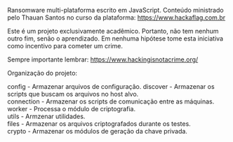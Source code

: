 Ransomware multi-plataforma escrito em JavaScript.
Conteúdo ministrado pelo Thauan Santos no curso da plataforma:  https://www.hackaflag.com.br

Este é um projeto exclusivamente acadêmico. Portanto, não tem nenhum outro fim, senão o aprendizado.
Em nenhuma hipótese tome esta iniciativa como incentivo para cometer um crime.

Sempre importante lembrar: https://www.hackingisnotacrime.org/


Organização do projeto:

config - Armazenar arquivos de configuração.
discover - Armazenar os scripts que buscam os arquivos no host alvo.  
connection  - Armazenar os scripts de comunicação entre as máquinas.  
worker - Processa o módulo de criptografia.  
utils - Armzenar utilidades.  
files - Armazenar os arquivos criptografados durante os testes.  
crypto - Armazenar os módulos de geração da chave privada.  
